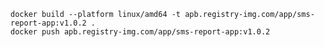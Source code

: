 [//]: # (https://dev.to/rupadana/run-nextjs-using-docker-1a38)

[//]: # (https://nextjs.org/docs/pages/api-reference/next-config-js/output)

```shell
docker build --platform linux/amd64 -t apb.registry-img.com/app/sms-report-app:v1.0.2 .
docker push apb.registry-img.com/app/sms-report-app:v1.0.2
```
